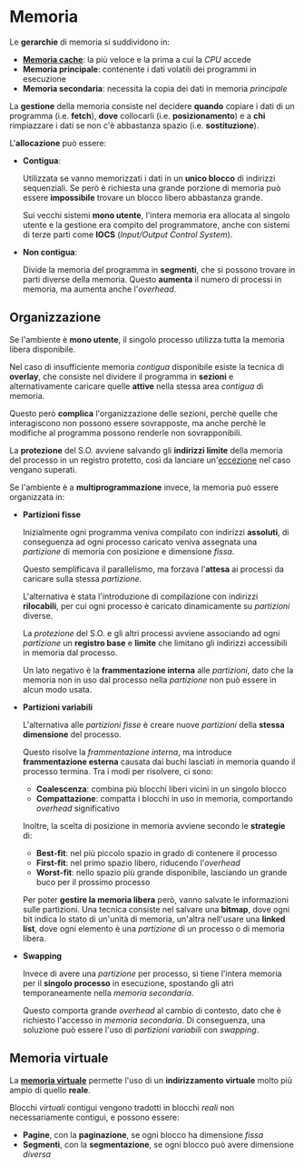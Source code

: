 # Memoria

Le **gerarchie** di memoria si suddividono in:
- [**Memoria cache**](../../ct0615-2/02/README.md): la più veloce e la prima a cui la _CPU_ accede
- **Memoria principale**: contenente i dati volatili dei programmi in esecuzione
- **Memoria secondaria**: necessita la copia dei dati in memoria _principale_

La **gestione** della memoria consiste nel decidere **quando** copiare i dati di un programma (i.e. **fetch**), **dove** collocarli (i.e. **posizionamento**) e a **chi** rimpiazzare i dati se non c'è abbastanza spazio (i.e. **sostituzione**).

L'**allocazione** può essere:
- **Contigua**:

	Utilizzata se vanno memorizzati i dati in un **unico blocco** di indirizzi sequenziali.
	Se però è richiesta una grande porzione di memoria può essere **impossibile** trovare un blocco libero abbastanza grande.

	Sui vecchi sistemi **mono utente**, l'intera memoria era allocata al singolo utente e la gestione era compito del programmatore, anche con sistemi di terze parti come **IOCS** (_Input/Output Control System_).

- **Non contigua**:

	Divide la memoria del programma in **segmenti**, che si possono trovare in parti diverse della memoria.
	Questo **aumenta** il numero di processi in memoria, ma aumenta anche l'_overhead_.

## Organizzazione

Se l'ambiente è **mono utente**, il singolo processo utilizza tutta la memoria libera disponibile.

Nel caso di insufficiente memoria _contigua_ disponibile esiste la tecnica di **overlay**, che consiste nel dividere il programma in **sezioni** e alternativamente caricare quelle **attive** nella stessa area _contigua_ di memoria.

Questo però **complica** l'organizzazione delle sezioni, perchè quelle che interagiscono non possono essere sovrapposte, ma anche perchè le modifiche al programma possono renderle non sovrapponibili.

La **protezione** del S.O. avviene salvando gli **indirizzi limite** della memoria del processo in un registro protetto, così da lanciare un'[eccezione](../../ct0615-2/01/04/README.md#eccezioni-e-interrupt) nel caso vengano superati.

Se l'ambiente è a **multiprogrammazione** invece, la memoria può essere organizzata in:
- **Partizioni fisse**

	Inizialmente ogni programma veniva compilato con indirizzi **assoluti**, di conseguenza ad ogni processo caricato veniva assegnata una _partizione_ di memoria con posizione e dimensione _fissa_.

	Questo semplificava il parallelismo, ma forzava l'**attesa** ai processi da caricare sulla stessa _partizione_.

	L'alternativa è stata l'introduzione di compilazione con indirizzi **rilocabili**, per cui ogni processo è caricato dinamicamente su _partizioni_ diverse.

	La _protezione_ del S.O. e gli altri processi avviene associando ad ogni _partizione_ un **registro base** e **limite** che limitano gli indirizzi accessibili in memoria dal processo.

	Un lato negativo è la **frammentazione interna** alle _partizioni_, dato che la memoria non in uso dal processo nella _partizione_ non può essere in alcun modo usata.

- **Partizioni variabili**

	L'alternativa alle _partizioni fisse_ è creare nuove _partizioni_ della **stessa dimensione** del processo.

	Questo risolve la _frammentazione interna_, ma introduce **frammentazione esterna** causata dai buchi lasciati in memoria quando il processo termina.
	Tra i modi per risolvere, ci sono:
	- **Coalescenza**: combina più blocchi liberi vicini in un singolo blocco
	- **Compattazione**: compatta i blocchi in uso in memoria, comportando _overhead_ significativo

	Inoltre, la scelta di posizione in memoria avviene secondo le **strategie** di:
	- **Best-fit**: nel più piccolo spazio in grado di contenere il processo
	- **First-fit**: nel primo spazio libero, riducendo l'_overhead_
	- **Worst-fit**: nello spazio più grande disponibile, lasciando un grande buco per il prossimo processo

	Per poter **gestire la memoria libera** però, vanno salvate le informazioni sulle partizioni.
	Una tecnica consiste nel salvare una **bitmap**, dove ogni bit indica lo stato di un'unità di memoria, un'altra nell'usare una **linked list**, dove ogni elemento è una _partizione_ di un processo o di memoria libera.

- **Swapping**

	Invece di avere una _partizione_ per processo, si tiene l'intera memoria per il **singolo processo** in esecuzione, spostando gli atri temporaneamente nella _memoria secondaria_.

	Questo comporta grande _overhead_ al cambio di contesto, dato che è richiesto l'accesso in _memoria secondaria_.
	Di conseguenza, una soluzione può essere l'uso di _partizioni variabili_ con _swapping_.

## Memoria virtuale

La [**memoria virtuale**](../../ct0615-2/03/README.md) permette l'uso di un **indirizzamento virtuale** molto più ampio di quello **reale**.

Blocchi _virtuali_ contigui vengono tradotti in blocchi _reali_ non necessariamente contigui, e possono essere:
- **Pagine**, con la **paginazione**, se ogni blocco ha dimensione _fissa_
- **Segmenti**, con la **segmentazione**, se ogni blocco può avere dimensione _diversa_
